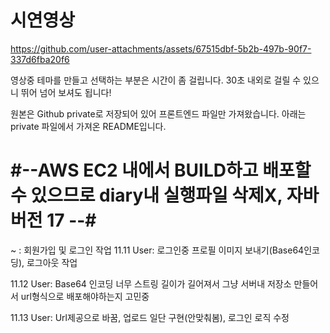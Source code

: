 # 시연영상 #


https://github.com/user-attachments/assets/67515dbf-5b2b-497b-90f7-337d6fba20f6


영상중 테마를 만들고 선택하는 부분은 시간이 좀 걸립니다. 30초 내외로 걸릴 수 있으니 뛰어 넘어 보셔도 됩니다!

원본은 Github private로 저장되어 있어 프론트엔드 파일만 가져왔습니다. 아래는 private 파일에서 가져온 README입니다.

# #--AWS EC2 내에서 BUILD하고 배포할 수 있으므로 diary내 실행파일 삭제X, 자바버전 17 --#
~     : 회원가입 및 로그인 작업
11.11
User: 로그인중 프로필 이미지 보내기(Base64인코딩), 로그아웃 작업

11.12
User: Base64 인코딩 너무 스트링 길이가 길어져서 그냥 서버내 저장소 만들어서 url형식으로 배포해야하는지 고민중

11.13
User: Url제공으로 바꿈, 업로드 일단 구현(안맞춰봄), 로그인 로직 수정
